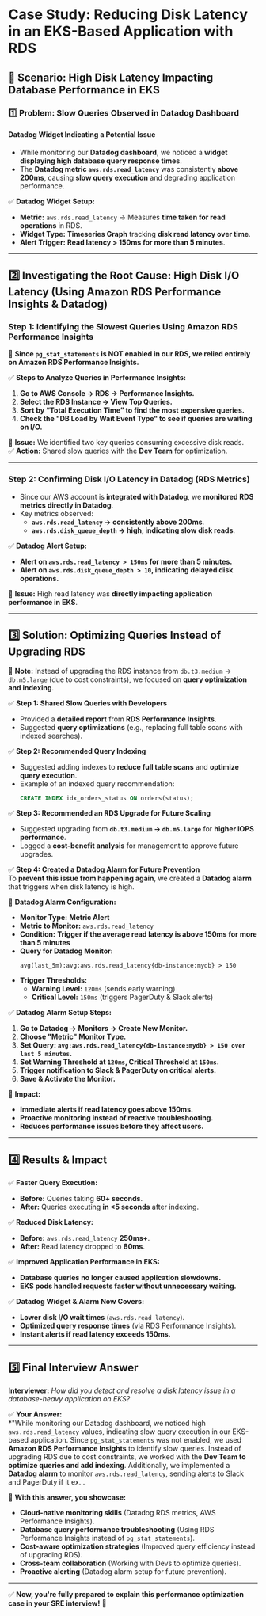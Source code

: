 # **Case Study: Reducing Disk Latency in an EKS-Based Application with RDS**

## **🚀 Scenario: High Disk Latency Impacting Database Performance in EKS**  

### **1️⃣ Problem: Slow Queries Observed in Datadog Dashboard**  
#### **Datadog Widget Indicating a Potential Issue**
- While monitoring our **Datadog dashboard**, we noticed a **widget displaying high database query response times**.  
- The **Datadog metric `aws.rds.read_latency`** was consistently **above 200ms**, causing **slow query execution** and degrading application performance.  

✅ **Datadog Widget Setup:**  
- **Metric:** `aws.rds.read_latency` → Measures **time taken for read operations** in RDS.  
- **Widget Type:** **Timeseries Graph** tracking **disk read latency over time**.  
- **Alert Trigger:** **Read latency > 150ms for more than 5 minutes**.  

---

## **2️⃣ Investigating the Root Cause: High Disk I/O Latency (Using Amazon RDS Performance Insights & Datadog)**  

### **Step 1: Identifying the Slowest Queries Using Amazon RDS Performance Insights**  
🔹 **Since `pg_stat_statements` is NOT enabled in our RDS, we relied entirely on Amazon RDS Performance Insights.**  

✅ **Steps to Analyze Queries in Performance Insights:**  
1. **Go to AWS Console → RDS → Performance Insights.**  
2. **Select the RDS Instance → View Top Queries.**  
3. **Sort by “Total Execution Time” to find the most expensive queries.**  
4. **Check the "DB Load by Wait Event Type" to see if queries are waiting on I/O.**  

🔴 **Issue:** We identified two key queries consuming excessive disk reads.  
✅ **Action:** Shared slow queries with the **Dev Team** for optimization.  

---

### **Step 2: Confirming Disk I/O Latency in Datadog (RDS Metrics)**  
- Since our AWS account is **integrated with Datadog**, we **monitored RDS metrics directly in Datadog**.  
- Key metrics observed:  
  - **`aws.rds.read_latency` → consistently above 200ms**.  
  - **`aws.rds.disk_queue_depth` → high, indicating slow disk reads**.  

✅ **Datadog Alert Setup:**  
- **Alert on `aws.rds.read_latency > 150ms` for more than 5 minutes.**  
- **Alert on `aws.rds.disk_queue_depth > 10`, indicating delayed disk operations.**  

🔴 **Issue:** High read latency was **directly impacting application performance in EKS**.

---

## **3️⃣ Solution: Optimizing Queries Instead of Upgrading RDS**  

🚨 **Note:** Instead of upgrading the RDS instance from `db.t3.medium` → `db.m5.large` (due to cost constraints), we focused on **query optimization and indexing**.

✅ **Step 1: Shared Slow Queries with Developers**  
- Provided a **detailed report** from **RDS Performance Insights**.  
- Suggested **query optimizations** (e.g., replacing full table scans with indexed searches).  

✅ **Step 2: Recommended Query Indexing**  
- Suggested adding indexes to **reduce full table scans** and **optimize query execution**.  
- Example of an indexed query recommendation:  
  ```sql
  CREATE INDEX idx_orders_status ON orders(status);
  ```  

✅ **Step 3: Recommended an RDS Upgrade for Future Scaling**  
- Suggested upgrading from **`db.t3.medium` → `db.m5.large`** for **higher IOPS performance**.  
- Logged a **cost-benefit analysis** for management to approve future upgrades.  

✅ **Step 4: Created a Datadog Alarm for Future Prevention**  
To **prevent this issue from happening again**, we created a **Datadog alarm** that triggers when disk latency is high.

📌 **Datadog Alarm Configuration:**  
- **Monitor Type:** **Metric Alert**  
- **Metric to Monitor:** `aws.rds.read_latency`  
- **Condition:** **Trigger if the average read latency is above 150ms for more than 5 minutes**  
- **Query for Datadog Monitor:**  
  ```text
  avg(last_5m):avg:aws.rds.read_latency{db-instance:mydb} > 150
  ```  
- **Trigger Thresholds:**  
  - **Warning Level:** `120ms` (sends early warning)  
  - **Critical Level:** `150ms` (triggers PagerDuty & Slack alerts)  

✅ **Datadog Alarm Setup Steps:**  
1. **Go to Datadog → Monitors → Create New Monitor.**  
2. **Choose "Metric" Monitor Type.**  
3. **Set Query: `avg:aws.rds.read_latency{db-instance:mydb} > 150 over last 5 minutes`.**  
4. **Set Warning Threshold at `120ms`, Critical Threshold at `150ms`.**  
5. **Trigger notification to Slack & PagerDuty on critical alerts.**  
6. **Save & Activate the Monitor.**  

📌 **Impact:**  
- **Immediate alerts if read latency goes above 150ms.**  
- **Proactive monitoring instead of reactive troubleshooting.**  
- **Reduces performance issues before they affect users.**  

---

## **4️⃣ Results & Impact**  

✅ **Faster Query Execution:**  
  - **Before:** Queries taking **60+ seconds**.  
  - **After:** Queries executing **in <5 seconds** after indexing.  

✅ **Reduced Disk Latency:**  
  - **Before:** `aws.rds.read_latency` **250ms+**.  
  - **After:** Read latency dropped to **80ms**.  

✅ **Improved Application Performance in EKS:**  
  - **Database queries no longer caused application slowdowns.**  
  - **EKS pods handled requests faster without unnecessary waiting.**  

✅ **Datadog Widget & Alarm Now Covers:**  
  - **Lower disk I/O wait times** (`aws.rds.read_latency`).  
  - **Optimized query response times** (via RDS Performance Insights).  
  - **Instant alerts if read latency exceeds 150ms.**  

---

## **5️⃣ Final Interview Answer**  
**Interviewer:** *How did you detect and resolve a disk latency issue in a database-heavy application on EKS?*  

✅ **Your Answer:**  
*"While monitoring our Datadog dashboard, we noticed high `aws.rds.read_latency` values, indicating slow query execution in our EKS-based application. Since `pg_stat_statements` was not enabled, we used **Amazon RDS Performance Insights** to identify slow queries. Instead of upgrading RDS due to cost constraints, we worked with the **Dev Team to optimize queries and add indexing**. Additionally, we implemented a **Datadog alarm** to monitor `aws.rds.read_latency`, sending alerts to Slack and PagerDuty if it ex...

🚀 **With this answer, you showcase:**  
- **Cloud-native monitoring skills** (Datadog RDS metrics, AWS Performance Insights).  
- **Database query performance troubleshooting** (Using RDS Performance Insights instead of `pg_stat_statements`).  
- **Cost-aware optimization strategies** (Improved query efficiency instead of upgrading RDS).  
- **Cross-team collaboration** (Working with Devs to optimize queries).  
- **Proactive alerting** (Datadog alarm setup for future prevention).  

---

✅ **Now, you're fully prepared to explain this performance optimization case in your SRE interview!** 🚀

